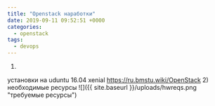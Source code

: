 ```yaml
---
title: "Openstack наработки"
date: 2019-09-11 09:52:51 +0000
categories:
  - openstack
tags:
  - devops
---
```

 1)
 установки на uduntu 16.04  xenial 
 https://ru.bmstu.wiki/OpenStack
 2) необходимые ресурсы
 ![]({{ site.baseurl }}/uploads/hwreqs.png "требуемые ресурсы")
